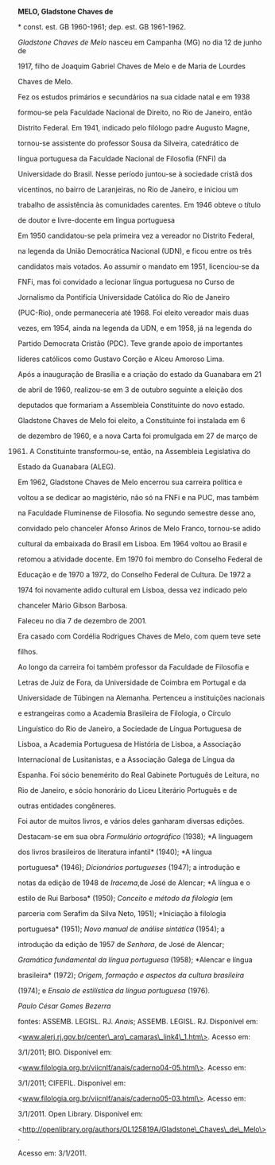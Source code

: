**MELO, Gladstone Chaves de**



\* const. est. GB 1960-1961; dep. est. GB 1961-1962.



*Gladstone Chaves de Melo* nasceu em Campanha (MG) no dia 12 de junho de

1917, filho de Joaquim Gabriel Chaves de Melo e de Maria de Lourdes

Chaves de Melo.



Fez os estudos primários e secundários na sua cidade natal e em 1938

formou-se pela Faculdade Nacional de Direito, no Rio de Janeiro, então

Distrito Federal. Em 1941, indicado pelo filólogo padre Augusto Magne,

tornou-se assistente do professor Sousa da Silveira, catedrático de

língua portuguesa da Faculdade Nacional de Filosofia (FNFi) da

Universidade do Brasil. Nesse período juntou-se à sociedade cristã dos

vicentinos, no bairro de Laranjeiras, no Rio de Janeiro, e iniciou um

trabalho de assistência às comunidades carentes. Em 1946 obteve o título

de doutor e livre-docente em língua portuguesa



Em 1950 candidatou-se pela primeira vez a vereador no Distrito Federal,

na legenda da União Democrática Nacional (UDN), e ficou entre os três

candidatos mais votados. Ao assumir o mandato em 1951, licenciou-se da

FNFi, mas foi convidado a lecionar língua portuguesa no Curso de

Jornalismo da Pontifícia Universidade Católica do Rio de Janeiro

(PUC-Rio), onde permaneceria até 1968. Foi eleito vereador mais duas

vezes, em 1954, ainda na legenda da UDN, e em 1958, já na legenda do

Partido Democrata Cristão (PDC). Teve grande apoio de importantes

líderes católicos como Gustavo Corção e Alceu Amoroso Lima.



Após a inauguração de Brasília e a criação do estado da Guanabara em 21

de abril de 1960, realizou-se em 3 de outubro seguinte a eleição dos

deputados que formariam a Assembleia Constituinte do novo estado.

Gladstone Chaves de Melo foi eleito, a Constituinte foi instalada em 6

de dezembro de 1960, e a nova Carta foi promulgada em 27 de março de

1961. A Constituinte transformou-se, então, na Assembleia Legislativa do

Estado da Guanabara (ALEG).



Em 1962, Gladstone Chaves de Melo encerrou sua carreira política e

voltou a se dedicar ao magistério, não só na FNFi e na PUC, mas também

na Faculdade Fluminense de Filosofia. No segundo semestre desse ano,

convidado pelo chanceler Afonso Arinos de Melo Franco, tornou-se adido

cultural da embaixada do Brasil em Lisboa. Em 1964 voltou ao Brasil e

retomou a atividade docente. Em 1970 foi membro do Conselho Federal de

Educação e de 1970 a 1972, do Conselho Federal de Cultura. De 1972 a

1974 foi novamente adido cultural em Lisboa, dessa vez indicado pelo

chanceler Mário Gibson Barbosa.



Faleceu no dia 7 de dezembro de 2001.



Era casado com Cordélia Rodrigues Chaves de Melo, com quem teve sete

filhos.



Ao longo da carreira foi também professor da Faculdade de Filosofia e

Letras de Juiz de Fora, da Universidade de Coimbra em Portugal e da

Universidade de Tübingen na Alemanha. Pertenceu a instituições nacionais

e estrangeiras como a Academia Brasileira de Filologia, o Círculo

Linguístico do Rio de Janeiro, a Sociedade de Língua Portuguesa de

Lisboa, a Academia Portuguesa de História de Lisboa, a Associação

Internacional de Lusitanistas, e a Associação Galega de Língua da

Espanha. Foi sócio benemérito do Real Gabinete Português de Leitura, no

Rio de Janeiro, e sócio honorário do Liceu Literário Português e de

outras entidades congêneres.



Foi autor de muitos livros, e vários deles ganharam diversas edições.

Destacam-se em sua obra *Formulário ortográfico* (1938); *A linguagem

dos livros brasileiros de literatura infantil* (1940); *A língua

portuguesa* (1946); *Dicionários portugueses* (1947); a introdução e

notas da edição de 1948 de *Iracema*,de José de Alencar; *A língua e o

estilo de Rui Barbosa* (1950); *Conceito e método da filologia* (em

parceria com Serafim da Silva Neto, 1951); *Iniciação à filologia

portuguesa* (1951); *Novo manual de análise sintática* (1954); a

introdução da edição de 1957 de *Senhora*, de José de Alencar;

*Gramática fundamental da língua portuguesa* (1958); *Alencar e língua

brasileira* (1972); *Origem, formação e aspectos da cultura brasileira*

(1974); e *Ensaio de estilística da língua portuguesa* (1976).



*Paulo César Gomes Bezerra*



fontes: ASSEMB. LEGISL. RJ. *Anais*; ASSEMB. LEGISL. RJ. Disponível em:

\<www.alerj.rj.gov.br/center\_arq\_camaras\_link4\_1.htm\>. Acesso em:

3/1/2011; BIO. Disponível em:

\<www.filologia.org.br/viicnlf/anais/caderno04-05.html\>. Acesso em:

3/1/2011; CIFEFIL. Disponível em:

\<www.filologia.org.br/viicnlf/anais/caderno05-03.html\>. Acesso em:

3/1/2011. Open Library. Disponível em:

\<http://openlibrary.org/authors/OL125819A/Gladstone\_Chaves\_de\_Melo\>.

Acesso em: 3/1/2011.

